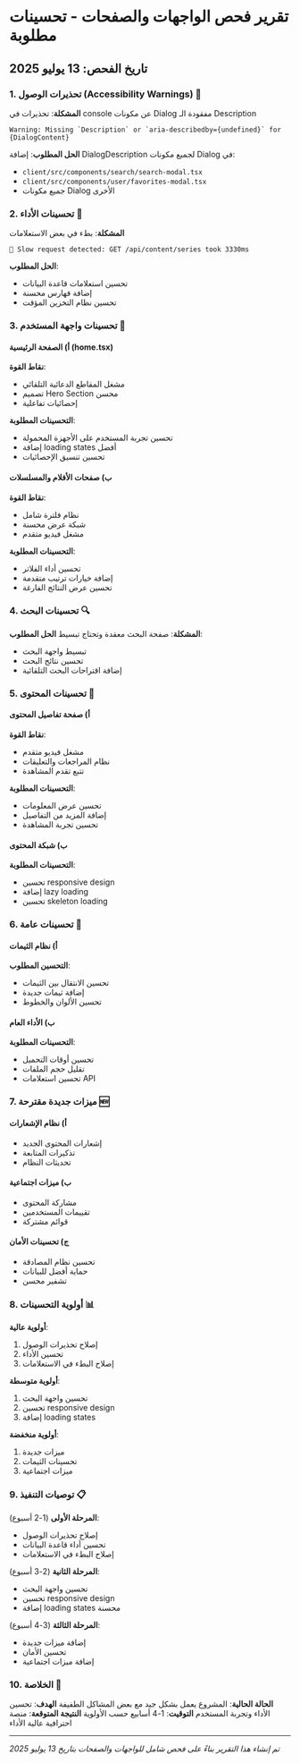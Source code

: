 # تقرير فحص الواجهات والصفحات - تحسينات مطلوبة

## تاريخ الفحص: 13 يوليو 2025

### 1. تحذيرات الوصول (Accessibility Warnings) 🚨

**المشكلة**: تحذيرات في console عن مكونات Dialog مفقودة الـ Description
```
Warning: Missing `Description` or `aria-describedby={undefined}` for {DialogContent}
```

**الحل المطلوب**: إضافة DialogDescription لجميع مكونات Dialog في:
- `client/src/components/search/search-modal.tsx`
- `client/src/components/user/favorites-modal.tsx`
- جميع مكونات Dialog الأخرى

### 2. تحسينات الأداء 🚀

**المشكلة**: بطء في بعض الاستعلامات
```
🐌 Slow request detected: GET /api/content/series took 3330ms
```

**الحل المطلوب**: 
- تحسين استعلامات قاعدة البيانات
- إضافة فهارس محسنة
- تحسين نظام التخزين المؤقت

### 3. تحسينات واجهة المستخدم 🎨

#### أ) الصفحة الرئيسية (home.tsx)
**نقاط القوة**:
- مشغل المقاطع الدعائية التلقائي
- تصميم Hero Section محسن
- إحصائيات تفاعلية

**التحسينات المطلوبة**:
- تحسين تجربة المستخدم على الأجهزة المحمولة
- إضافة loading states أفضل
- تحسين تنسيق الإحصائيات

#### ب) صفحات الأفلام والمسلسلات
**نقاط القوة**:
- نظام فلترة شامل
- شبكة عرض محسنة
- مشغل فيديو متقدم

**التحسينات المطلوبة**:
- تحسين أداء الفلاتر
- إضافة خيارات ترتيب متقدمة
- تحسين عرض النتائج الفارغة

### 4. تحسينات البحث 🔍

**المشكلة**: صفحة البحث معقدة وتحتاج تبسيط
**الحل المطلوب**:
- تبسيط واجهة البحث
- تحسين نتائج البحث
- إضافة اقتراحات البحث التلقائية

### 5. تحسينات المحتوى 📱

#### أ) صفحة تفاصيل المحتوى
**نقاط القوة**:
- مشغل فيديو متقدم
- نظام المراجعات والتعليقات
- تتبع تقدم المشاهدة

**التحسينات المطلوبة**:
- تحسين عرض المعلومات
- إضافة المزيد من التفاصيل
- تحسين تجربة المشاهدة

#### ب) شبكة المحتوى
**التحسينات المطلوبة**:
- تحسين responsive design
- إضافة lazy loading
- تحسين skeleton loading

### 6. تحسينات عامة 🔧

#### أ) نظام الثيمات
**التحسين المطلوب**: 
- تحسين الانتقال بين الثيمات
- إضافة ثيمات جديدة
- تحسين الألوان والخطوط

#### ب) الأداء العام
**التحسينات المطلوبة**:
- تحسين أوقات التحميل
- تقليل حجم الملفات
- تحسين استعلامات API

### 7. ميزات جديدة مقترحة 🆕

#### أ) نظام الإشعارات
- إشعارات المحتوى الجديد
- تذكيرات المتابعة
- تحديثات النظام

#### ب) ميزات اجتماعية
- مشاركة المحتوى
- تقييمات المستخدمين
- قوائم مشتركة

#### ج) تحسينات الأمان
- تحسين نظام المصادقة
- حماية أفضل للبيانات
- تشفير محسن

### 8. أولوية التحسينات 📊

**أولوية عالية**:
1. إصلاح تحذيرات الوصول
2. تحسين الأداء
3. إصلاح البطء في الاستعلامات

**أولوية متوسطة**:
1. تحسين واجهة البحث
2. تحسين responsive design
3. إضافة loading states

**أولوية منخفضة**:
1. ميزات جديدة
2. تحسينات الثيمات
3. ميزات اجتماعية

### 9. توصيات التنفيذ 📋

**المرحلة الأولى** (1-2 أسبوع):
- إصلاح تحذيرات الوصول
- تحسين أداء قاعدة البيانات
- إصلاح البطء في الاستعلامات

**المرحلة الثانية** (2-3 أسبوع):
- تحسين واجهة البحث
- تحسين responsive design
- إضافة loading states محسنة

**المرحلة الثالثة** (3-4 أسبوع):
- إضافة ميزات جديدة
- تحسين الأمان
- إضافة ميزات اجتماعية

### 10. الخلاصة 📝

**الحالة الحالية**: المشروع يعمل بشكل جيد مع بعض المشاكل الطفيفة
**الهدف**: تحسين الأداء وتجربة المستخدم
**التوقيت**: 1-4 أسابيع حسب الأولوية
**النتيجة المتوقعة**: منصة احترافية عالية الأداء

---

*تم إنشاء هذا التقرير بناءً على فحص شامل للواجهات والصفحات بتاريخ 13 يوليو 2025*